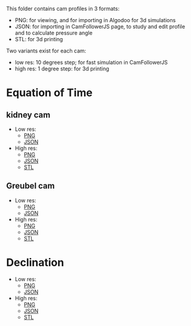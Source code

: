 This folder contains cam profiles in 3 formats:

- PNG: for viewing, and for importing in Algodoo for 3d simulations
- JSON: for importing in CamFollowerJS page, to study and edit profile and to calculate pressure angle
- STL: for 3d printing

Two variants exist for each cam:
- low res: 10 degrees step; for fast simulation in CamFollowerJS
- high res: 1 degree step: for 3d printing

# Equation of Time

## kidney cam

- Low res:
    - [PNG](https://github.com/jumpjack/heliostat/blob/main/cams/kidneyCam10.png)
    - [JSON](https://github.com/jumpjack/heliostat/blob/main/cams/kidneyCam10.json)
- High res:
    - [PNG](https://github.com/jumpjack/heliostat/blob/main/cams/kidneyCam.png)
    - [JSON](https://github.com/jumpjack/heliostat/blob/main/cams/kidneyCam.json)
    - [STL](https://github.com/jumpjack/heliostat/blob/main/cams/kidneyCam.stl)
 
## Greubel cam

- Low res:
    - [PNG](https://github.com/jumpjack/heliostat/blob/main/cams/GreubelCam10.png)
    - [JSON](https://github.com/jumpjack/heliostat/blob/main/cams/GreubelCam10.json)
- High res:
    - [PNG](https://github.com/jumpjack/heliostat/blob/main/cams/GreubelCam.png)
    - [JSON](https://github.com/jumpjack/heliostat/blob/main/cams/GreubelCam.json)
    - [STL](https://github.com/jumpjack/heliostat/blob/main/cams/GreubelCam.stl)

# Declination

- Low res:
    - [PNG](https://github.com/jumpjack/heliostat/blob/main/cams/declinationCam10.png)
    - [JSON](https://github.com/jumpjack/heliostat/blob/main/cams/declinationCam10.json)
- High res:
    - [PNG](https://github.com/jumpjack/heliostat/blob/main/cams/declinationCam.png)
    - [JSON](https://github.com/jumpjack/heliostat/blob/main/cams/declinationCam.json)
    - [STL](https://github.com/jumpjack/heliostat/blob/main/cams/declinationCam.stl)
 
